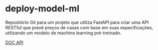 # deploy-model-ml
 Repositório Git para um projeto que utiliza FastAPI para criar uma API RESTful que prevê preços de casas com base em suas especificações, utilizando um modelo de machine learning pré-treinado.

[DOC API](https://deploy-model-ml.onrender.com/docs)
